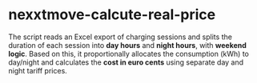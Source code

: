 # nexxtmove-calcute-real-price
The script reads an Excel export of charging sessions and splits the duration of each session into **day hours** and **night hours**, with **weekend logic**. Based on this, it proportionally allocates the consumption (kWh) to day/night and calculates the **cost in euro cents** using separate day and night tariff prices.
